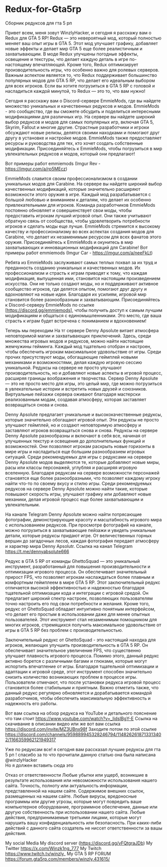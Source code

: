 # Redux-for-Gta5rp
Сборник редуксов для гта 5 рп


Привет всем, меня зовут WinzlyHacker, и сегодня я расскажу вам о Redux для GTA 5 RP! Redux — это невероятный мод, который полностью меняет ваш опыт игры в GTA 5. Этот мод улучшает графику, добавляет новые эффекты и делает мир GTA 5 еще более реалистичным и захватывающим. В моде Redux улучшены погодные эффекты, освещение и текстуры, что делает каждую деталь в игре по-настоящему впечатляющей. Кроме того, Redux оптимизирует производительность игры, что особенно важно для ролевых серверов. Важным аспектом является то, что Redux поддерживает большинство популярных модов для GTA 5 RP, что делает его идеальным выбором для всех игроков. Если вы хотите погрузиться в GTA 5 RP с головой и насладиться каждой минутой, то Redux — это то, что вам нужно!

 Сегодня я расскажу вам о Discord-сервере EmmieMods, где вы найдете множество уникальных и качественных редуксов и модов. EmmieMods - это сообщество, где вы сможете обсудить и поделиться интересными модификациями для различных игр. На сервере вы найдете широкий выбор редуксов и модов для самых популярных игр, включая GTA 5, Skyrim, Fallout и многие другие. Страстные разработчики и игроки обсуждают новые релизы, делятся своими находками и помогают друг другу в установке и настройке модов. EmmieMods также предоставляет ресурсы и руководства для тех, кто хочет создать собственные модификации. Присоединяйтесь к EmmieMods, чтобы погрузиться в мир увлекательных редуксов и модов, который они предлагают!

Вот примеры работ emmiemods (Imgur Rev - https://imgur.com/a/rp5MEcz)

EmmieMods славится своим профессионализмом в создании уникальных модов для Carabine. На сервере вы найдете широкий выбор качественных модификаций, которые значительно расширяют возможности этого оружия в игре. Каждый мод разрабатывается с большой любовью и вниманием к деталям, что делает их особенно привлекательными для игроков. Команда разработчиков EmmieMods постоянно обновляет и совершенствует свои моды, чтобы предоставить игрокам лучший игровой опыт. Они также учитывают обратную связь от сообщества, чтобы удовлетворить потребности игроков и сделать моды еще лучше. EmmieMods стремится к высокому качеству и профессионализму во всех аспектах создания модов для Carabine, что делает их незаменимым ресурсом для всех фанатов этого оружия. Присоединяйтесь к EmmieMods и окунитесь в мир захватывающих и инновационных модификаций для Carabine! Вот примеры работ emmiemods (Imgur Car - https://imgur.com/a/neeFkLt)

Ребята из EmmieMods заслуживают самых теплых похвал за их труд и преданность созданию уникальных и качественных модов. Их профессионализм и страсть к играм приводят к тому, что каждая модификация, выпущенная ими, становится настоящим произведением искусства. Они не только создают моды, но и поддерживают активное сообщество игроков, где делятся опытом, помогают друг другу и вдохновляют на новые идеи. Благодаря их усилиям, игровой мир становится более разнообразным и захватывающим. Присоединяйтесь к Discord-серверу EmmieMods по ссылке [https://discord.gg/emmiemods], чтобы получить доступ к самым лучшим модификациям и общаться с единомышленниками. Это место, где ваша страсть к играм будет встречена с пониманием и вдохновением!

Теперь мы переходим На тг сервере Denny Apsolute витает атмосфера неповторимой магии и захватывающих приключений. Здесь, среди множества игровых модов и редуксов, можно найти настоящие жемчужины гейминга. Каждый мод тщательно отобран и настроен, чтобы обеспечить игрокам максимальное удовольствие от игры. Среди прочих присутствуют моды, обогащающие геймплей новыми механиками и возможностями, делая каждую игровую сессию уникальной. Редуксы на сервере не просто улучшают производительность, но и добавляют новые аспекты в игровой процесс, расширяя границы воображения и творчества. Сервер Denny Apsolute — это не просто место для игры, это целый мир, где можно погрузиться в увлекательные истории и встретить новых друзей и союзников. Виртуальные пейзажи сервера оживают благодаря мастерски реализованным модам, создавая атмосферу, которая заставляет возвращаться снова и снова. 

Denny Apsolute предлагает уникальные и высококачественные редуксы, которые значительно обогащают игровой опыт. Эти редуксы не просто улучшают геймплей, но и создают неповторимую атмосферу и заставляют игроков возвращаться снова и снова. Редуксы на сервере Denny Apsolute разнообразны и включают в себя все, начиная от улучшенных текстур и освещения до дополнительных функций и возможностей. Они позволяют игрокам раскрыть новые горизонты в мире игры и насладиться еще большим разнообразием игровых ситуаций. Среди рекомендуемых для игры с редуксами на сервере Denny Apsolute модов выделяются те, которые добавляют новые миры, расы или классы персонажей, углубляя и расширяя игровую вселенную. Благодаря редуксам на сервере возможности персонажей становятся еще более разнообразными, что позволяет каждому игроку найти что-то по своему вкусу и стилю игры. Среди рекомендуемых редуксов на сервере Denny Apsolute можно найти такие, которые повышают скорость игры, улучшают графику или добавляют новые механики, делая игровой процесс еще более захватывающим и увлекательным.

На канале Telegram Denny Apsolute можно найти потрясающие фотографии, демонстрирующие красоту и масштабность игрового мира с использованием редуксов. При просмотре фотографий на канале, можно погрузиться в захватывающие пейзажи и увидеть уникальные детали, которые редуксы придают игре. От величественных горных вершин до загадочных лесов, каждая фотография передает атмосферу и характер мира Denny Apsolutr. Ссылка на канал Telegram https://t.me/dennyabsolute666

Редукс в GTA 5 RP от команды GhettoSquad — это уникальный инструмент, разработанный для повышения производительности и оптимизации игрового процесса. Он обеспечивает значительный прирост FPS, что позволяет игрокам наслаждаться более плавным и комфортным геймплеем в мире GTA 5 RP. Этот заключительный редукс отличается высокой эффективностью и надежностью благодаря тщательной оптимизации кода и интеграции с игровой средой. Он предлагает широкий спектр настроек, позволяющих пользователям точно настроить его под свои потребности и желания. Кроме того, редукс от GhettoSquad обладает интуитивно понятным интерфейсом, что делает его простым в использовании даже для менее опытных пользователей. Этот инструмент стал незаменимым помощником для многих игроков, стремящихся получить максимальное удовольствие от игры в GTA 5 RP без проблем с производительностью.

Заключительный редукс от GhettoSquad - это настоящий находка для игроков, желающих улучшить производительность в GTA 5 RP. Он обеспечивает значительное увеличение FPS, что существенно улучшает плавность игрового процесса. Помимо этого, данный редукс активно борется с различными багами и глюками, которые могут испортить впечатление от игры. Благодаря тщательной оптимизации и адаптации к игровой среде, этот инструмент способен значительно снизить количество возникающих проблем в процессе игры. Пользователи отмечают, что после установки редукса игровой процесс становится более стабильным и приятным. Важно отметить также, что данный редукс регулярно обновляется и дорабатывается командой разработчиков, чтобы обеспечить максимальную эффективность и надежность его работы.

Вот вам ссылка на обзор редукса на YouTube и детального пояснение что там стоит https://www.youtube.com/watch?v=_IidsIBgY-E Ссылка на скачивание в описании видео или же вот вам ссылка https://discord.com/invite/MZ3UBnx98f Заходите потом по этой ссылке https://discord.com/channels/959889945328246794/1148262618713313402/1166359962121949317

Уже по редуксам все! я сегодня вам рассказал лучшие редуксы для гта 5 рп ! спасибо за то что прочитали данную статью она была написана @winzlyHacker  
Но я должен вставить сюда это

 
Отказ от ответственности
Любые убытки или ущерб, возникшие в результате использования или невозможности использования нашего сайта. Точность, полноту или актуальность информации, представленной на нашем сайте. Содержимое внешних ссылок, размещенных на нашем сайте. Любые вирусы, вредоносные программы или другие угрозы, которые могут повредить ваше компьютерное оборудование, программное обеспечение, данные или другую собственность при использовании нашего сайта. Любые действия, предпринимаемые третьими лицами, которые могут нарушить вашу конфиденциальность или безопасность. При каких-либи действий с данного сайта создатель не ниссет ответственности за вашы действия.

My social Media 
My discord server (https://discord.gg/vFQtgraJDb)
My Twitter https://x.com/Winzk1ng_777
My Twitch https://www.twitch.tv/winzly_
My GTA 5 RP FORUM https://forum.gta5rp.com/members/winzly.431615/

